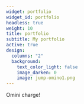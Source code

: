```yaml
---
widget: portfolio
widget_id: portfolio
headless: true
weight: 10
title: portfolio
subtitle: My portfolio
active: true
design:
  columns: "2"
  background:
    text_color_light: false
    image_darken: 0
    image: jump-omino1.png
---
```

Omini charge!